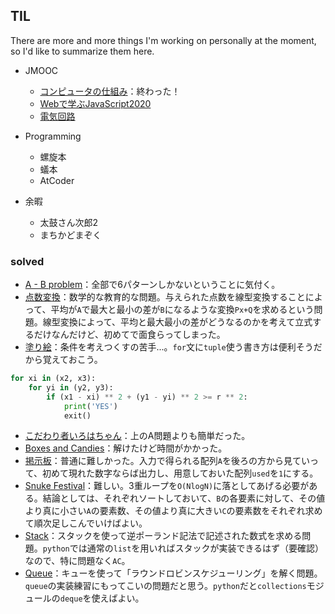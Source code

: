 ## TIL

There are more and more things I'm working on personally at the moment, so I'd like to summarize them here.

- JMOOC
  - [コンピュータの仕組み](https://pf.fisdom.org/course/mypage.html)：終わった！
  - [Webで学ぶJavaScript2020](https://pf.fisdom.org/course/mypage.html)
  - [電気回路](https://pf.fisdom.org/course/mypage.html)
 
- Programming
  - 螺旋本
  - 蟻本
  - AtCoder
 
- 余暇
  - 太鼓さん次郎2
  - まちかどまぞく

### solved

- [A - B problem](https://atcoder.jp/contests/arc039/tasks/arc039_a)：全部で6パターンしかないということに気付く。
- [点数変換](https://atcoder.jp/contests/arc043/tasks/arc043_a)：数学的な教育的な問題。与えられた点数を線型変換することによって、平均が`A`で最大と最小の差が`B`になるような変換`Px+Q`を求めるという問題。線型変換によって、平均と最大最小の差がどうなるのかを考えて立式するだけなんだけど、初めてで面食らってしまった。
- [塗り絵](https://atcoder.jp/contests/arc051/tasks/arc051_a)：条件を考えつくすの苦手...。`for`文に`tuple`使う書き方は便利そうだから覚えておこう。

```python
for xi in (x2, x3):
	for yi in (y2, y3):
		if (x1 - xi) ** 2 + (y1 - yi) ** 2 >= r ** 2:
			print('YES')
			exit()
```

- [こだわり者いろはちゃん](https://atcoder.jp/contests/arc058/tasks/arc058_a)：上のA問題よりも簡単だった。 
- [Boxes and Candies](https://atcoder.jp/contests/arc064/tasks/arc064_a)：解けたけど時間がかかった。
- [掲示板](https://atcoder.jp/contests/arc042/tasks/arc042_a)：普通に難しかった。入力で得られる配列`A`を後ろの方から見ていって、初めて現れた数字ならば出力し、用意しておいた配列`used`を`1`にする。
- [Snuke Festival](https://atcoder.jp/contests/arc084/tasks/arc084_a)：難しい。3重ループを`O(NlogN)`に落としてあげる必要がある。結論としては、それぞれソートしておいて、`B`の各要素に対して、その値より真に小さい`A`の要素数、その値より真に大きい`C`の要素数をそれぞれ求めて順次足しこんでいけばよい。
- [Stack](https://onlinejudge.u-aizu.ac.jp/courses/lesson/1/ALDS1/3/ALDS1_3_A)：スタックを使って逆ポーランド記法で記述された数式を求める問題。`python`では通常の`list`を用いればスタックが実装できるはず（要確認）なので、特に問題なく`AC`。
- [Queue](https://onlinejudge.u-aizu.ac.jp/courses/lesson/1/ALDS1/3/ALDS1_3_B)：キューを使って「ラウンドロビンスケジューリング」を解く問題。`queue`の実装練習にもってこいの問題だと思う。`python`だと`collections`モジュールの`deque`を使えばよい。

